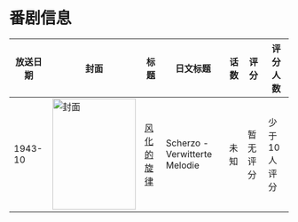 # 番剧信息

|放送日期|封面|标题|日文标题|话数|评分|评分人数|
|---|---|---|---|---|---|---|
|1943-10|<img src="//lain.bgm.tv/pic/cover/c/90/7b/329897_sd4KQ.jpg" alt="封面" style="width:150px;height:200px;object-fit:cover;">|[风化的旋律](https://bangumi.tv/subject/329897)|Scherzo - Verwitterte Melodie|未知|暂无评分|少于10人评分|

